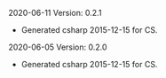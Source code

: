 2020-06-11 Version: 0.2.1
- Generated csharp 2015-12-15 for CS.

2020-06-05 Version: 0.2.0
- Generated csharp 2015-12-15 for CS.

